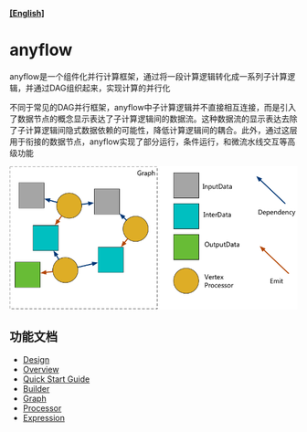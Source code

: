 **[[English]](README.en.md)**

# anyflow

anyflow是一个组件化并行计算框架，通过将一段计算逻辑转化成一系列子计算逻辑，并通过DAG组织起来，实现计算的并行化

不同于常见的DAG并行框架，anyflow中子计算逻辑并不直接相互连接，而是引入了数据节点的概念显示表达了子计算逻辑间的数据流。这种数据流的显示表达去除了子计算逻辑间隐式数据依赖的可能性，降低计算逻辑间的耦合。此外，通过这层用于衔接的数据节点，anyflow实现了部分运行，条件运行，和微流水线交互等高级功能

![](images/anyflow_logic.png)

## 功能文档

- [Design](design.pdf)
- [Overview](overview.zh-cn.md)
- [Quick Start Guide](quick_start.zh-cn.md)
- [Builder](builder.zh-cn.md)
- [Graph](graph.zh-cn.md)
- [Processor](processor.zh-cn.md)
- [Expression](expression.zh-cn.md)
